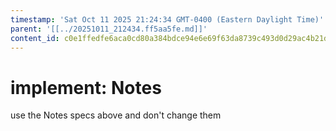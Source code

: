```yaml
---
timestamp: 'Sat Oct 11 2025 21:24:34 GMT-0400 (Eastern Daylight Time)'
parent: '[[../20251011_212434.ff5aa5fe.md]]'
content_id: c0e1ffedfe6aca0cd80a384bdce94e6e69f63da8739c493d0d29ac4b21d8bcfd
---
```


# implement: Notes

use the Notes specs above and don't change them
